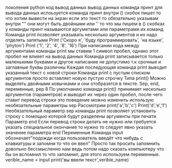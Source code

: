  поколения python код вывод данных вывод данных команда принт для вывода данных испоьзуется команда принт внутри () скобок пишет то что хотим вывести на экран если это текст то обязательно указывам внутри "" они могут быть двойными или '' то что мы пишем в () скобках у команды принт называются аргуметами или параметрами их команд
Команда print позволяет указывать несколько аргументов и их надо отделять запятыми
Print ('Скоро я', 'буду программировать', 'на языке', 'phyton')
Print ('1', '2', '4', '8', '16')
При написании кода между аргументами команды print мы ставим 1 символ пробел, однако этот пробел не влияет на вывод данных
Команда print записывается только маленькими буквами и другое написание не допустимо т.к срочные и заглавные буквы различны
Каждая последующая команда print выводит указанный текст с новой строки 
Команда print с пустым списком аргументов просто вставляет новую пустую строчку 
Типа print()
Можно выделять двойными ковычками и они отобразятся в тексте.
Sep, end, переменные, pep 8
По умолчанию команда print() принимает несколько аргументов (параметров) и выводит их через один пробел, после чего ставит перевод строки это поведение можно изменить использую необязательные параметры sep
Рассмотрим 
print('a','b','c')
Print('d','e','f')
Необязательный параметр sep команды print позволяет установить строку с помощью которой будут разделены аргументы при печати
Параметр end
Если перевод строки делать не нужно или требуется указать специальное окончание то нужно то следует явно указать значение параметра end
Переменные 
Команда input обозначает"подожди когда пользователь введёт что нибудь с клавиатуры и запомни то что он ввел"
Просто так просить запомнить довольно бессмысленно нам ведь потом надо сказать компьютеру что бы он вспомнил то что запомнил, для этого используем переменные.
verible_name = input
print('вы ввели текст',verible_name)
